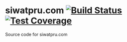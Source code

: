 # siwatpru.com [![Build Status](https://travis-ci.org/siwatpru/siwatpru.com.svg?branch=master)](https://travis-ci.org/siwatpru/siwatpru.com) [![Test Coverage](https://api.codeclimate.com/v1/badges/252573fee9f601352b1e/test_coverage)](https://codeclimate.com/github/siwatpru/siwatpru.com/test_coverage)
Source code for siwatpru.com
